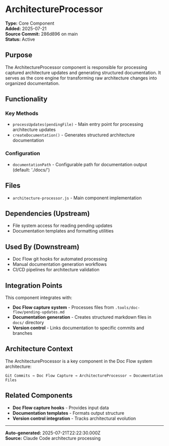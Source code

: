 # ArchitectureProcessor

**Type:** Core Component  
**Added:** 2025-07-21  
**Source Commit:** 286d896 on main  
**Status:** Active

## Purpose

The ArchitectureProcessor component is responsible for processing captured architecture updates and generating structured documentation. It serves as the core engine for transforming raw architecture changes into organized documentation.

## Functionality

### Key Methods
- `processUpdates(pendingFile)` - Main entry point for processing architecture updates
- `createDocumentation()` - Generates structured architecture documentation

### Configuration
- `documentationPath` - Configurable path for documentation output (default: './docs/')

## Files
- `architecture-processor.js` - Main component implementation

## Dependencies (Upstream)
- File system access for reading pending updates
- Documentation templates and formatting utilities

## Used By (Downstream)
- Doc Flow git hooks for automated processing
- Manual documentation generation workflows
- CI/CD pipelines for architecture validation

## Integration Points

This component integrates with:
- **Doc Flow capture system** - Processes files from `.tools/doc-flow/pending-updates.md`
- **Documentation generation** - Creates structured markdown files in `docs/` directory
- **Version control** - Links documentation to specific commits and branches

## Architecture Context

The ArchitectureProcessor is a key component in the Doc Flow system architecture:

```
Git Commits → Doc Flow Capture → ArchitectureProcessor → Documentation Files
```

## Related Components
- **Doc Flow capture hooks** - Provides input data
- **Documentation templates** - Formats output structure
- **Version control integration** - Tracks architectural evolution

---
**Auto-generated:** 2025-07-21T22:22:30.000Z  
**Source:** Claude Code architecture processing